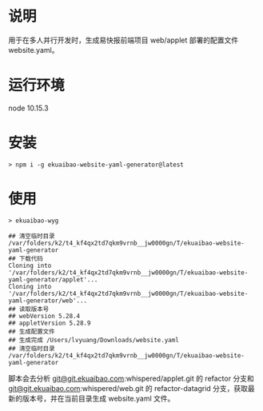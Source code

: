 # 说明
用于在多人并行开发时，生成易快报前端项目 web/applet 部署的配置文件 website.yaml。

# 运行环境
node 10.15.3

# 安装
```
> npm i -g ekuaibao-website-yaml-generator@latest
```

# 使用
```
> ekuaibao-wyg

## 清空临时目录 /var/folders/k2/t4_kf4qx2td7qkm9vrnb__jw0000gn/T/ekuaibao-website-yaml-generator
## 下载代码
Cloning into '/var/folders/k2/t4_kf4qx2td7qkm9vrnb__jw0000gn/T/ekuaibao-website-yaml-generator/applet'...
Cloning into '/var/folders/k2/t4_kf4qx2td7qkm9vrnb__jw0000gn/T/ekuaibao-website-yaml-generator/web'...
## 读取版本号
## webVersion 5.28.4
## appletVersion 5.28.9
## 生成配置文件
## 生成完成 /Users/lvyuang/Downloads/website.yaml
## 清空临时目录 /var/folders/k2/t4_kf4qx2td7qkm9vrnb__jw0000gn/T/ekuaibao-website-yaml-generator
```

脚本会去分析 git@git.ekuaibao.com:whispered/applet.git 的 refactor 分支和 git@git.ekuaibao.com:whispered/web.git 的 refactor-datagrid 分支，获取最新的版本号，并在当前目录生成 website.yaml 文件。
